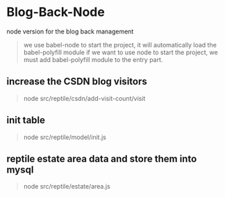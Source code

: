 # Blog-Back-Node
node version for the blog back management


> we use babel-node to start the project, it will automatically load the babel-polyfill module
> if we want to use node to start the project, we must add babel-polyfill module to the entry part.


## increase the CSDN blog visitors
> node src/reptile/csdn/add-visit-count/visit


## init table
> node src/reptile/model/init.js
## reptile estate area data and store them into mysql
> node src/reptile/estate/area.js